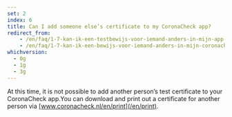 ```yaml
---
set: 2
index: 6
title: Can I add someone else’s certificate to my CoronaCheck app?
redirect_from: 
    - /en/faq/1-7-kan-ik-een-testbewijs-voor-iemand-anders-in-mijn-app-toevoegen
    - /en/faq/1-7-kan-ik-een-bewijs-voor-iemand-anders-in-mijn-coronacheck-app-toevoegen
whichversion:
  - 0g
  - 1g
  - 3g
---
```

At this time, it is not possible to add another person’s test certificate to your CoronaCheck app.You can download and print out a certificate for another person via [www.coronacheck.nl/en/print](/en/print).
